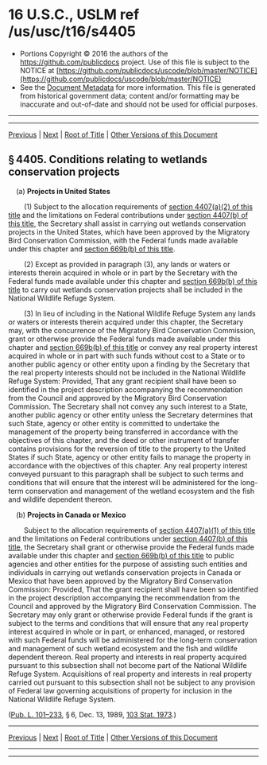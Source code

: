---
---

# 16 U.S.C., USLM ref /us/usc/t16/s4405

* Portions Copyright © 2016 the authors of the https://github.com/publicdocs project.
  Use of this file is subject to the NOTICE at [https://github.com/publicdocs/uscode/blob/master/NOTICE](https://github.com/publicdocs/uscode/blob/master/NOTICE)
* See the [Document Metadata](././../../../..//README.md) for more information.
  This file is generated from historical government data; content and/or formatting may be inaccurate and out-of-date and should not be used for official purposes.

----------
----------

[Previous](./../../../..//us/usc/t16/ch64/m__us_usc_t16_s4404.md) | [Next](./../../../..//us/usc/t16/ch64/m__us_usc_t16_s4406.md) | [Root of Title](./../../../../) | [Other Versions of this Document](https://publicdocs.github.io/go/links?ns=uslm&ref=%2Fus%2Fusc%2Ft16%2Fs4405)

## § 4405. Conditions relating to wetlands conservation projects

    (a) __Projects in United States__ 

        (1) Subject to the allocation requirements of [section 4407(a)(2) of this title][/us/usc/t16/s4407/a/2] and the limitations on Federal contributions under [section 4407(b) of this title][/us/usc/t16/s4407/b], the Secretary shall assist in carrying out wetlands conservation projects in the United States, which have been approved by the Migratory Bird Conservation Commission, with the Federal funds made available under this chapter and [section 669b(b) of this title][/us/usc/t16/s669b/b].

        (2) Except as provided in paragraph (3), any lands or waters or interests therein acquired in whole or in part by the Secretary with the Federal funds made available under this chapter and [section 669b(b) of this title][/us/usc/t16/s669b/b] to carry out wetlands conservation projects shall be included in the National Wildlife Refuge System.

        (3) In lieu of including in the National Wildlife Refuge System any lands or waters or interests therein acquired under this chapter, the Secretary may, with the concurrence of the Migratory Bird Conservation Commission, grant or otherwise provide the Federal funds made available under this chapter and [section 669b(b) of this title][/us/usc/t16/s669b/b] or convey any real property interest acquired in whole or in part with such funds without cost to a State or to another public agency or other entity upon a finding by the Secretary that the real property interests should not be included in the National Wildlife Refuge System: Provided, That any grant recipient shall have been so identified in the project description accompanying the recommendation from the Council and approved by the Migratory Bird Conservation Commission. The Secretary shall not convey any such interest to a State, another public agency or other entity unless the Secretary determines that such State, agency or other entity is committed to undertake the management of the property being transferred in accordance with the objectives of this chapter, and the deed or other instrument of transfer contains provisions for the reversion of title to the property to the United States if such State, agency or other entity fails to manage the property in accordance with the objectives of this chapter. Any real property interest conveyed pursuant to this paragraph shall be subject to such terms and conditions that will ensure that the interest will be administered for the long-term conservation and management of the wetland ecosystem and the fish and wildlife dependent thereon.

    (b) __Projects in Canada or Mexico__ 

        Subject to the allocation requirements of [section 4407(a)(1) of this title][/us/usc/t16/s4407/a/1] and the limitations on Federal contributions under [section 4407(b) of this title][/us/usc/t16/s4407/b], the Secretary shall grant or otherwise provide the Federal funds made available under this chapter and [section 669b(b) of this title][/us/usc/t16/s669b/b] to public agencies and other entities for the purpose of assisting such entities and individuals in carrying out wetlands conservation projects in Canada or Mexico that have been approved by the Migratory Bird Conservation Commission: Provided, That the grant recipient shall have been so identified in the project description accompanying the recommendation from the Council and approved by the Migratory Bird Conservation Commission. The Secretary may only grant or otherwise provide Federal funds if the grant is subject to the terms and conditions that will ensure that any real property interest acquired in whole or in part, or enhanced, managed, or restored with such Federal funds will be administered for the long-term conservation and management of such wetland ecosystem and the fish and wildlife dependent thereon. Real property and interests in real property acquired pursuant to this subsection shall not become part of the National Wildlife Refuge System. Acquisitions of real property and interests in real property carried out pursuant to this subsection shall not be subject to any provision of Federal law governing acquisitions of property for inclusion in the National Wildlife Refuge System.

([Pub. L. 101–233][/us/pl/101/233], § 6, Dec. 13, 1989, [103 Stat. 1973][/us/stat/103/1973].)

----------

[Previous](./../../../..//us/usc/t16/ch64/m__us_usc_t16_s4404.md) | [Next](./../../../..//us/usc/t16/ch64/m__us_usc_t16_s4406.md) | [Root of Title](./../../../../) | [Other Versions of this Document](https://publicdocs.github.io/go/links?ns=uslm&ref=%2Fus%2Fusc%2Ft16%2Fs4405)

----------
----------

[/us/usc/t16/s4407/a/2]: https://publicdocs.github.io/go/links?ns=uslm&ref=%2Fus%2Fusc%2Ft16%2Fs4407%2Fa%2F2
[/us/usc/t16/s4407/b]: https://publicdocs.github.io/go/links?ns=uslm&ref=%2Fus%2Fusc%2Ft16%2Fs4407%2Fb
[/us/usc/t16/s669b/b]: https://publicdocs.github.io/go/links?ns=uslm&ref=%2Fus%2Fusc%2Ft16%2Fs669b%2Fb
[/us/usc/t16/s669b/b]: https://publicdocs.github.io/go/links?ns=uslm&ref=%2Fus%2Fusc%2Ft16%2Fs669b%2Fb
[/us/usc/t16/s669b/b]: https://publicdocs.github.io/go/links?ns=uslm&ref=%2Fus%2Fusc%2Ft16%2Fs669b%2Fb
[/us/usc/t16/s4407/a/1]: https://publicdocs.github.io/go/links?ns=uslm&ref=%2Fus%2Fusc%2Ft16%2Fs4407%2Fa%2F1
[/us/usc/t16/s4407/b]: https://publicdocs.github.io/go/links?ns=uslm&ref=%2Fus%2Fusc%2Ft16%2Fs4407%2Fb
[/us/usc/t16/s669b/b]: https://publicdocs.github.io/go/links?ns=uslm&ref=%2Fus%2Fusc%2Ft16%2Fs669b%2Fb
[/us/pl/101/233]: https://publicdocs.github.io/go/links?ns=uslm&ref=%2Fus%2Fpl%2F101%2F233
[/us/stat/103/1973]: https://publicdocs.github.io/go/links?ns=uslm&ref=%2Fus%2Fstat%2F103%2F1973


